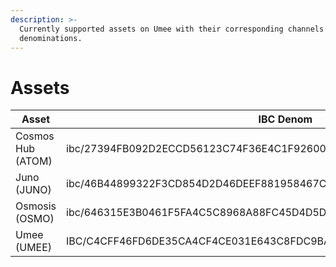 ```yaml
---
description: >-
  Currently supported assets on Umee with their corresponding channels and IBC
  denominations.
---
```


# Assets

| Asset             | IBC Denom                                                            | Channel |
| ----------------- | -------------------------------------------------------------------- | ------- |
| Cosmos Hub (ATOM) | ibc/27394FB092D2ECCD56123C74F36E4C1F926001CEADA9CA97EA622B25F41E5EB2 |         |
| Juno (JUNO)       | ibc/46B44899322F3CD854D2D46DEEF881958467CDD4B3B10086DA49296BBED94BED |         |
| Osmosis (OSMO)    | ibc/646315E3B0461F5FA4C5C8968A88FC45D4D5D04A45B98F1B8294DD82F386DD85 |         |
| Umee (UMEE)       | IBC/C4CFF46FD6DE35CA4CF4CE031E643C8FDC9BA4B99AE598E9B0ED98FE3A2319F9 |         |
